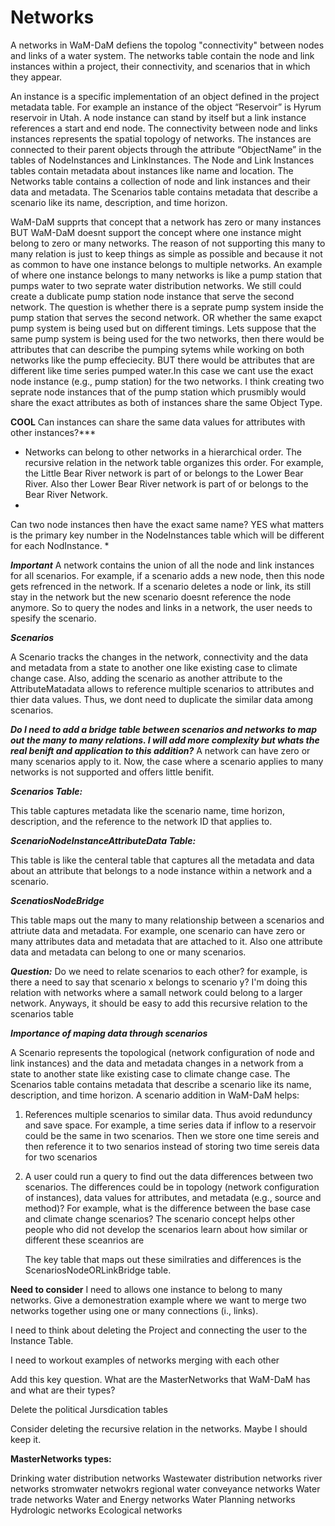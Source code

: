 Networks
========

A networks in WaM-DaM defiens the topolog "connectivity" between nodes and links of a water system. The networks table contain the node and link instances within a project, their connectivity, and scenarios that in which they appear. 

An instance is a specific implementation of an object defined in the project metadata table. For example an instance of the object “Reservoir” is Hyrum reservoir in Utah. A node instance can stand by itself but a link instance references a start and end node. The connectivity between node and links instances represents the spatial topology of networks. The instances are connected to their parent objects through the attribute “ObjectName” in the tables of NodeInstances and LinkInstances. The Node and Link Instances tables contain metadata about instances like name and location. The Networks table contains a collection of node and link instances and their data and metadata. The Scenarios table contains metadata that describe a scenario like its name, description, and time horizon. 

WaM-DaM supprts that concept that a network has zero or many instances BUT WaM-DaM doesnt support the concept where one instance might belong to zero or many networks. The reason of not supporting this many to many relation is just to keep things as simple as possible and because it not as common to have one instance belongs to multiple networks. An example of where one instance belongs to many networks is like a pump station that pumps water to two seprate water distribution networks. We still could create a dublicate pump station node instance that serve the second network. The question is whether there is a seprate pump system inside the pump station that serves the second network. OR whether the same exapct pump system is being used but on different timings. Lets suppose that the same pump system is being used for the two networks, then there would be attributes that can describe the pumping sytems while working on both networks like the pump effeciecity. BUT there would be attributes that are different like time series pumped water.In this case we cant use the exact node instance (e.g., pump station) for the two networks. I think creating two seprate node instances that of the pump station which prusmibly would share the exact attributes as both of instances share the same Object Type. 

**COOL**
Can instances can share the same data values for attributes with other instances?***

* Networks can belong to other networks in a hierarchical order. The recursive relation in the network table organizes this order. For example, the Little Bear River network is part of or belongs to the Lower Bear River. Also ther Lower Bear River network is part of or belongs to the Bear River Network.
* 
Can two node instances then have the exact same name? YES what matters is the primary key number in the NodeInstances table which will be different for each NodInstance. 
* 

***Important***
A network contains the union of all the node and link instances for all scenarios. For example, if a scenario adds a new node, then this node gets refrenced in the network. If a scenario deletes a node or link, its still stay in the network but the new scenario doesnt reference the node anymore. So to query the nodes and links in a network, the user needs to spesify the scenario.


***Scenarios***<p>
A Scenario tracks the changes in the network, connectivity and the data and metadata from a state to another one like existing case to climate change case. Also, adding the scenario as another attribute to the AttributeMatadata allows to reference multiple scenarios to attributes and thier data values. Thus, we dont need to duplicate the similar data among scenarios.


***Do I need to add a bridge table between scenarios and networks to map out the many to many relations. I will add more complexity but whats the real benift and application to this addition?***
A network can have zero or many scenarios apply to it. Now, the case where a scenario applies to many networks is not supported and offers little benifit. 



***Scenarios Table:***<p>
This table captures metadata like the scenario name, time horizon, description, and the reference to the network ID that applies to. 

***ScenarioNodeInstanceAttributeData Table:***<p>
This table is like the centeral table that captures all the metadata and data about an attribute that belongs to a node instance within a network and a scenario. 

***ScenatiosNodeBridge***<p>
This table maps out the many to many relationship between a scenarios and attriute data and metadata. For example, one scenario can have zero or many attributes data and metadata that are attached to it. Also one attribute data and metadata can belong to one or many scenarios.   

***Question:*** Do we need to relate scenarios to each other? for example, is there a need to say that scenario x belongs to scenario y? I'm doing this relation with networks where a samall network could belong to a larger network. Anyways, it should be easy to add this recursive relation to the scenarios table


***Importance of maping data through scenarios***<p>
 A Scenario represents the topological (network configuration of node and link instances) and the data and metadata changes in a network from a state to another state like existing case to climate change case. The Scenarios table contains metadata that describe a scenario like its name, description, and time horizon. 
A scenario addition in WaM-DaM helps:

1. References multiple scenarios to similar data. Thus avoid redunduncy and save space. For example, a time series data if inflow to a reservoir could be the same in two scenarios. Then we store one time sereis and then reference it to two senarios instead of storing two time sereis data for two scenarios <p>

2. A user could run a query to find out the data differences between two scenarios. The differences could be in topology (network configuration of instances), data values for attributes, and metadata (e.g., source and method)?  For example, what is the difference between the base case and climate change scenarios? The scenario concept helps other people who did not develop the scenarios learn about how similar or different these sceanrios are <p>
The key table that maps out these similraties and differences is the ScenariosNodeORLinkBridge table. 


**Need to consider**
I need to allows one instance to belong to many networks. Give a demonestration example where we want to merge two networks together using one or many connections (i., links).

I need to think about deleting the Project and connecting the user to the Instance Table.<p>
I need to workout examples of networks merging with each other <p>
Add this key question. What are the MasterNetworks that WaM-DaM has and what are their types?<p>
Delete the political Jursdication tables <p>
Consider deleting the recursive relation in the networks. Maybe I should keep it. <p>


**MasterNetworks types:**<p>
Drinking water distribution networks 
Wastewater distribution networks 
river networks 
stromwater netwokrs 
regional water conveyance networks 
Water trade networks 
Water and Energy networks 
Water Planning networks 
Hydrologic networks 
Ecological networks 




